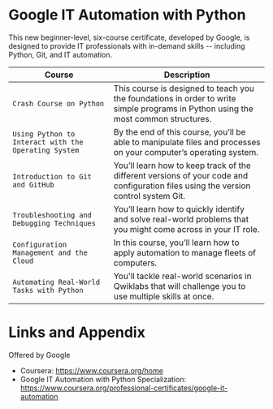 # Google IT Automation with Python
This new beginner-level, six-course certificate, developed by Google, is designed to provide IT professionals with in-demand skills -- including Python, Git, and IT automation.

| Course | Description |
| --- | --- |
| `Crash Course on Python` | This course is designed to teach you the foundations in order to write simple programs in Python using the most common structures.|
| `Using Python to Interact with the Operating System` | By the end of this course, you’ll be able to manipulate files and processes on your computer’s operating system.|
| `Introduction to Git and GitHub` | You’ll learn how to keep track of the different versions of your code and configuration files using the version control system Git.|
| `Troubleshooting and Debugging Techniques` | You’ll learn how to quickly identify and solve real-world problems that you might come across in your IT role. |
| `Configuration Management and the Cloud` | In this course, you’ll learn how to apply automation to manage fleets of computers. |
| `Automating Real-World Tasks with Python` | You'll tackle real-world scenarios in Qwiklabs that will challenge you to use multiple skills at once. |
Links and Appendix
========================================================
Offered by Google

- Coursera: https://www.coursera.org/home
- Google IT Automation with Python Specialization: https://www.coursera.org/professional-certificates/google-it-automation
